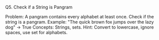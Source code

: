 Q5. Check if a String is Pangram

Problem:
A pangram contains every alphabet at least once. Check if the string is a pangram.
Example: "The quick brown fox jumps over the lazy dog" → True
Concepts: Strings, sets.
Hint: Convert to lowercase, ignore spaces, use set for alphabets.